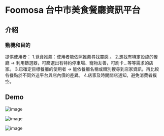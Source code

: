 # Foomosa 台中市美食餐廳資訊平台

## 介紹
### 動機和目的
提供使用者：
1.覓食推薦：使用者能依照推薦尋找靈感 。
2.想找有特定設施的餐廳 → 利用篩選器，可篩選出有特約停車場、寵物友善，可刷卡…等等需求的店家。
3.已確定目標餐廳的使用者 → 能依餐廳名稱或類別搜尋到店家資訊，再比較各餐點於不同外送平台與店內價的差異。
4.店家及時開關店通知，避免消費者撲空。

## Demo

![image](https://github.com/sam880629/foomosa/assets/116621544/1183d973-2e0c-4ebd-bae1-42508d485cbf)

![image](https://github.com/sam880629/foomosa/assets/116621544/37b1864e-bf2c-406b-a3c7-2fef4c9c1cfa)

![image](https://github.com/sam880629/foomosa/assets/116621544/4b8e2bad-155b-4f14-8c92-0836ab1b3dfe)



